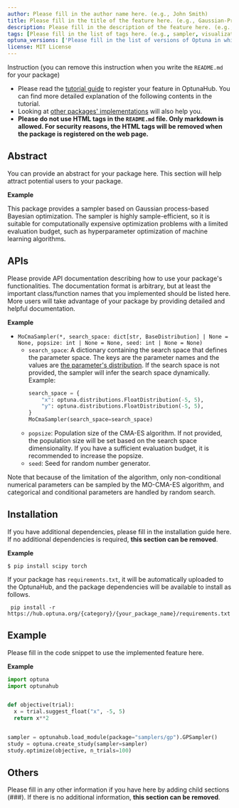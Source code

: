```yaml
---
author: Please fill in the author name here. (e.g., John Smith)
title: Please fill in the title of the feature here. (e.g., Gaussian-Process Expected Improvement Sampler)
description: Please fill in the description of the feature here. (e.g., This sampler searches for each trial based on expected improvement using Gaussian process.)
tags: [Please fill in the list of tags here. (e.g., sampler, visualization, pruner)]
optuna_versions: ['Please fill in the list of versions of Optuna in which you have confirmed the feature works, e.g., 3.6.1.']
license: MIT License
---
```


<!--
This is an example of the frontmatters.
All columns must be string.
You can omit quotes when value types are not ambiguous.
For tags, a package placed in
- package/samplers/ must include the tag "sampler"
- package/visualilzation/ must include the tag "visualization"
- package/pruners/ must include the tag "pruner"
respectively.

---
author: Optuna team
title: My Sampler
description: A description for My Sampler.
tags: [sampler, 2nd tag for My Sampler, 3rd tag for My Sampler]
optuna_versions: [3.6.1]
license: "MIT License"
---
-->

Instruction (you can remove this instruction when you write the `README.md` for your package)

- Please read the [tutorial guide](https://optuna.github.io/optunahub-registry/recipes/001_first.html) to register your feature in OptunaHub. You can find more detailed explanation of the following contents in the tutorial.
- Looking at [other packages' implementations](https://github.com/optuna/optunahub-registry/tree/main/package) will also help you.
- **Please do not use HTML tags in the `README.md` file. Only markdown is allowed. For security reasons, the HTML tags will be removed when the package is registered on the web page.**

## Abstract

You can provide an abstract for your package here.
This section will help attract potential users to your package.

**Example**

This package provides a sampler based on Gaussian process-based Bayesian optimization. The sampler is highly sample-efficient, so it is suitable for computationally expensive optimization problems with a limited evaluation budget, such as hyperparameter optimization of machine learning algorithms.

## APIs

Please provide API documentation describing how to use your package's functionalities.
The documentation format is arbitrary, but at least the important class/function names that you implemented should be listed here.
More users will take advantage of your package by providing detailed and helpful documentation.

**Example**

- `MoCmaSampler(*, search_space: dict[str, BaseDistribution] | None = None, popsize: int | None = None, seed: int | None = None)`
  - `search_space`: A dictionary containing the search space that defines the parameter space. The keys are the parameter names and the values are [the parameter's distribution](https://optuna.readthedocs.io/en/stable/reference/distributions.html). If the search space is not provided, the sampler will infer the search space dynamically.
    Example:
    ```python
    search_space = {
        "x": optuna.distributions.FloatDistribution(-5, 5),
        "y": optuna.distributions.FloatDistribution(-5, 5),
    }
    MoCmaSampler(search_space=search_space)
    ```
  - `popsize`: Population size of the CMA-ES algorithm. If not provided, the population size will be set based on the search space dimensionality. If you have a sufficient evaluation budget, it is recommended to increase the popsize.
  - `seed`: Seed for random number generator.

Note that because of the limitation of the algorithm, only non-conditional numerical parameters can be sampled by the MO-CMA-ES algorithm, and categorical and conditional parameters are handled by random search.

## Installation

If you have additional dependencies, please fill in the installation guide here.
If no additional dependencies is required, **this section can be removed**.

**Example**

```shell
$ pip install scipy torch
```

If your package has `requirements.txt`, it will be automatically uploaded to the OptunaHub, and the package dependencies will be available to install as follows.

```shell
 pip install -r https://hub.optuna.org/{category}/{your_package_name}/requirements.txt
```

## Example

Please fill in the code snippet to use the implemented feature here.

**Example**

```python
import optuna
import optunahub


def objective(trial):
  x = trial.suggest_float("x", -5, 5)
  return x**2


sampler = optunahub.load_module(package="samplers/gp").GPSampler()
study = optuna.create_study(sampler=sampler)
study.optimize(objective, n_trials=100)
```

## Others

Please fill in any other information if you have here by adding child sections (###).
If there is no additional information, **this section can be removed**.

<!--
For example, you can add sections to introduce a corresponding paper.

### Reference
Takuya Akiba, Shotaro Sano, Toshihiko Yanase, Takeru Ohta, and Masanori Koyama. 2019.
Optuna: A Next-generation Hyperparameter Optimization Framework. In KDD.

### Bibtex
```
@inproceedings{optuna_2019,
    title={Optuna: A Next-generation Hyperparameter Optimization Framework},
    author={Akiba, Takuya and Sano, Shotaro and Yanase, Toshihiko and Ohta, Takeru and Koyama, Masanori},
    booktitle={Proceedings of the 25th {ACM} {SIGKDD} International Conference on Knowledge Discovery and Data Mining},
    year={2019}
}
```
-->
